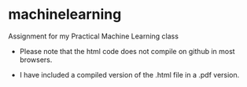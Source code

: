 # machinelearning
Assignment for my Practical Machine Learning class

- Please note that the html code does not compile on github in most browsers.

- I have included a compiled version of the .html file in a .pdf version.
